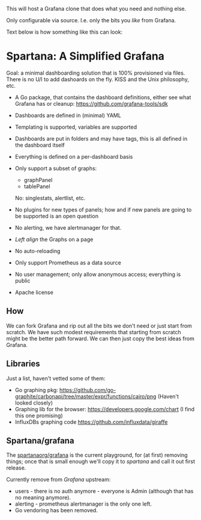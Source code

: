 This will host a Grafana clone that does what you need and nothing else.

Only configurable via source. I.e. only the bits you *like* from Grafana.

Text below is how something like this can look:

# Spartana: A Simplified Grafana

Goal: a minimal dashboarding solution that is 100% provisioned via files. There is no U/I to add
dashoards on the fly. KISS and the Unix philosophy, etc.

* A Go package, that contains the dashboard definitions, either see what Grafana has or
  cleanup: <https://github.com/grafana-tools/sdk>
* Dashboards are defined in (minimal) YAML
* Templating is supported, variables are supported
* Dashboards are put in folders and may have tags, this is all defined in the dashboard itself
* Everything is defined on a per-dashboard basis
* Only support a subset of graphs:
  * graphPanel
  * tablePanel

  No: singlestats, alertlist, etc.

* No plugins for new types of panels; how and if new panels are going to be supported is an open
  question
* No alerting, we have alertmanager for that.
* *Left align* the Graphs on a page
* No auto-reloading
* Only support Prometheus as a data source
* No user management; only allow anonymous access; everything is public
* Apache license

## How

We can fork Grafana and rip out all the bits we don't need or just start from scratch. We have such
modest requirements that starting from scratch might be the better path forward. We can then just
copy the best ideas from Grafana.

## Libraries

Just a list, haven't vetted some of them:

* Go graphing pkg: <https://github.com/go-graphite/carbonapi/tree/master/expr/functions/cairo/png>
  (Haven't looked closely)
* Graphing lib for the browser: <https://developers.google.com/chart> (I find this one promising)
* InfluxDBs graphing code <https://github.com/influxdata/giraffe>

## Spartana/grafana

The [spartanaorg/grafana](https://github.com/spartanaorg/grafana) is the current playground, for (at
first) removing things; once that is small enough we'll copy it to *spartana* and call it out first
release.

Currently remove from *Grafana* upstream:

* users - there is no auth anymore - everyone is Admin (although that has no meaning anymore).
* alerting - prometheus alertmanager is the only one left.
* Go vendoring has been removed.
